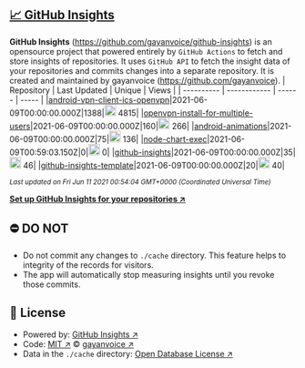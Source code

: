 ## [:chart_with_upwards_trend: GitHub Insights](https://github.com/gayanvoice/github-insights)
**GitHub Insights** (https://github.com/gayanvoice/github-insights) is an opensource project that powered entirely by  `GitHub Actions` to fetch and store insights of repositories.
It uses `GitHub API` to fetch the insight data of your repositories and commits changes into a separate repository. It is created and maintained by gayanvoice (https://github.com/gayanvoice).
| Repository | Last Updated | Unique | Views |
 | ---------- | ------------ | ------ | ----- |
|[android-vpn-client-ics-openvpn](https://github.com/gayanvoice/insights/tree/master/readme/207237845/week.md)|2021-06-09T00:00:00.000Z|1388|<img alt="Response time graph" src="https://github.com/gayanvoice/insights/raw/master/graph/207237845/small/week.png" height="20"> 4815|
|[openvpn-install-for-multiple-users](https://github.com/gayanvoice/insights/tree/master/readme/208378302/week.md)|2021-06-09T00:00:00.000Z|160|<img alt="Response time graph" src="https://github.com/gayanvoice/insights/raw/master/graph/208378302/small/week.png" height="20"> 266|
|[android-animations](https://github.com/gayanvoice/insights/tree/master/readme/209241190/week.md)|2021-06-09T00:00:00.000Z|75|<img alt="Response time graph" src="https://github.com/gayanvoice/insights/raw/master/graph/209241190/small/week.png" height="20"> 136|
|[node-chart-exec](https://github.com/gayanvoice/insights/tree/master/readme/370678191/week.md)|2021-06-09T00:59:03.150Z|0|<img alt="Response time graph" src="https://github.com/gayanvoice/insights/raw/master/graph/370678191/small/week.png" height="20"> 0|
|[github-insights](https://github.com/gayanvoice/insights/tree/master/readme/372371373/week.md)|2021-06-09T00:00:00.000Z|35|<img alt="Response time graph" src="https://github.com/gayanvoice/insights/raw/master/graph/372371373/small/week.png" height="20"> 46|
|[github-insights-template](https://github.com/gayanvoice/insights/tree/master/readme/372372861/week.md)|2021-06-09T00:00:00.000Z|20|<img alt="Response time graph" src="https://github.com/gayanvoice/insights/raw/master/graph/372372861/small/week.png" height="20"> 40|

<small><i>Last updated on Fri Jun 11 2021 00:54:04 GMT+0000 (Coordinated Universal Time)</i></small>

[**Set up GitHub Insights for your repositories ↗️**](https://github.com/gayanvoice/github-insights)
## ⛔ DO NOT
- Do not commit any changes to `./cache` directory. This feature helps to integrity of the records for visitors.
- The app will automatically stop measuring insights until you revoke those commits.
## 📄 License
- Powered by: [GitHub Insights ↗️](https://github.com/gayanvoice/github-insights)
- Code: [MIT ↗️](./LICENSE) © [gayanvoice ↗️](https://github.com/gayanvoice)
- Data in the `./cache` directory: [Open Database License ↗️](https://opendatacommons.org/licenses/odbl/1-0/)